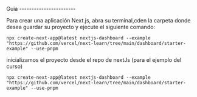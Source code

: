 Guia -----------------------

Para crear una aplicación Next.js, abra su terminal,cden la carpeta donde desea guardar su proyecto y ejecute el siguiente comando:

    npx create-next-app@latest nextjs-dashboard --example "https://github.com/vercel/next-learn/tree/main/dashboard/starter-example" --use-pnpm

inicializamos el proyecto desde el repo de nextJs (para el ejemplo del curso)

    npx create-next-app@latest nextjs-dashboard --example "https://github.com/vercel/next-learn/tree/main/dashboard/starter-example" --use-pnpm